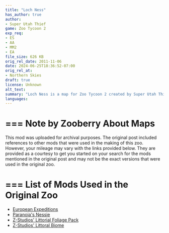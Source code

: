 ```yaml
---
title: "Loch Ness"
has_author: true
author: 
- Super Utah Thief
game: Zoo Tycoon 2
exp_req: 
- ES
- AA
- MM2
- EA
file_size: 626 KB
orig_rel_date: 2011-11-06
date: 2024-06-25T18:36:52-07:00
orig_rel_at: 
- Northern Skies
draft: true
license: Unknown
alt_text: 
summary: "Loch Ness is a map for Zoo Tycoon 2 created by Super Utah Thief."
languages:
---
```


===
Note by Zooberry About Maps 
===

This mod was uploaded for archival purposes. The original post included references to other mods that were used in the making of this zoo. However, your mileage may vary with the links provided below. They are provided as a courtesy to get you started on your search for the mods mentioned in the original post and may not be the exact versions that were used in the original zoo.

===
List of Mods Used in the Original Zoo
===

- [European Expeditions](https://www.zooberry.org/mods/zt2/expansive-packs/european-expeditions/)
- [Paranoia's Nessie](https://zt2downloadlibrary.fandom.com/wiki/Loch_Ness_Monster_(Z-Studio))
- [Z-Studios' Littorial Foliage Pack](https://thezt2roundtable.com/littoral-foliage-t12143.html#new)
- [Z-Studios' Littoral Biome](https://zt2downloadlibrary.fandom.com/wiki/Littoral_(Z-Studio))